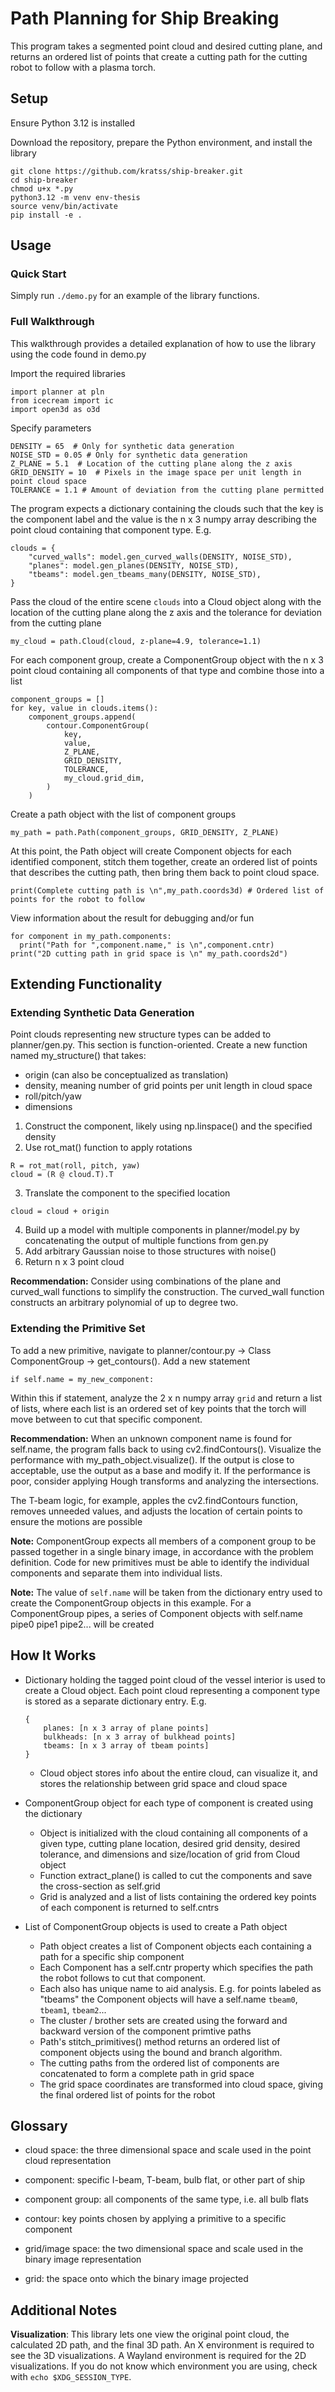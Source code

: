 # Path Planning for Ship Breaking 
This program takes a segmented point cloud and desired cutting plane, and returns an ordered list of points that create a cutting path for the cutting robot to follow with a plasma torch.


## Setup
Ensure Python 3.12 is installed 

Download the repository, prepare the Python environment, and install the library

```
git clone https://github.com/kratss/ship-breaker.git 
cd ship-breaker
chmod u+x *.py
python3.12 -m venv env-thesis
source venv/bin/activate
pip install -e .
```

## Usage

### Quick Start

Simply run `./demo.py` for an example of the library functions. 

### Full Walkthrough

This walkthrough provides a detailed explanation of how to use the library using the code found in demo.py

Import the required libraries

```
import planner at pln 
from icecream import ic
import open3d as o3d
```

Specify parameters

```
DENSITY = 65  # Only for synthetic data generation
NOISE_STD = 0.05 # Only for synthetic data generation
Z_PLANE = 5.1  # Location of the cutting plane along the z axis
GRID_DENSITY = 10  # Pixels in the image space per unit length in point cloud space
TOLERANCE = 1.1 # Amount of deviation from the cutting plane permitted
```

The program expects a dictionary containing the clouds such that the key is the component label and the value is the n x 3 numpy array describing the point cloud containing that component type. E.g.

```
clouds = {
    "curved_walls": model.gen_curved_walls(DENSITY, NOISE_STD),
    "planes": model.gen_planes(DENSITY, NOISE_STD),
    "tbeams": model.gen_tbeams_many(DENSITY, NOISE_STD),
}
```

Pass the cloud of the entire scene `clouds` into a Cloud object along with the location of the cutting plane along the z axis and the tolerance for deviation from the cutting plane

```
my_cloud = path.Cloud(cloud, z-plane=4.9, tolerance=1.1)
```
 
For each component group, create a ComponentGroup object with the n x 3 point cloud containing all components of that type and combine those into a list

```
component_groups = []
for key, value in clouds.items():
    component_groups.append(
        contour.ComponentGroup(
            key,
            value,
            Z_PLANE,
            GRID_DENSITY,
            TOLERANCE,
            my_cloud.grid_dim,
        )
    )
```

Create a path object with the list of component groups

```
my_path = path.Path(component_groups, GRID_DENSITY, Z_PLANE)
```

At this point, the Path object will create Component objects for each identified component, stitch them together, create an ordered list of points that describes the cutting path, then bring them back to point cloud space.

```
print(Complete cutting path is \n",my_path.coords3d) # Ordered list of points for the robot to follow
```

View information about the result for debugging and/or fun 

```
for component in my_path.components:
  print("Path for ",component.name," is \n",component.cntr)
print("2D cutting path in grid space is \n" my_path.coords2d")

```

## Extending Functionality

### Extending Synthetic Data Generation

Point clouds representing new structure types can be added to planner/gen.py. This section is function-oriented. Create a new function named my_structure() that takes:
- origin (can also be conceptualized as translation) 
- density, meaning number of grid points per unit length in cloud space
- roll/pitch/yaw
- dimensions 

1. Construct the component, likely using np.linspace() and the specified density
2. Use rot_mat() function to apply rotations

```
R = rot_mat(roll, pitch, yaw)
cloud = (R @ cloud.T).T
```

3. Translate the component to the specified location 

``` 
cloud = cloud + origin 
```

4. Build up a model with multiple components in planner/model.py by concatenating the output of multiple functions from gen.py 
5. Add arbitrary Gaussian noise to those structures with noise()
6. Return n x 3 point cloud

**Recommendation:**
Consider using combinations of the plane and curved_wall functions to simplify the construction. The curved_wall function constructs an arbitrary polynomial of up to degree two.

### Extending the Primitive Set
To add a new primitive, navigate to planner/contour.py -> Class ComponentGroup -> get_contours(). Add a new statement 

```if self.name = my_new_component:```

Within this if statement, analyze the 2 x n numpy array `grid` and return a list of lists, where each list is an ordered set of key points that the torch will move between to cut that specific component.

**Recommendation:**
When an unknown component name is found for self.name, the program falls back to using cv2.findContours(). Visualize the performance with my_path_object.visualize(). If the output is close to acceptable, use the output as a base and modify it. If the performance is poor, consider applying Hough transforms and analyzing the intersections. 

The T-beam logic, for example, apples the cv2.findContours function, removes unneeded values, and adjusts the location of certain points to ensure the motions are possible

**Note:**
ComponentGroup expects all members of a component group to be passed together in a single binary image, in accordance with the problem definition. Code for new primitives must be able to identify the individual components and separate them into individual lists.

**Note:**
The value of `self.name` will be taken from the dictionary entry used to create the ComponentGroup objects in this example. For a ComponentGroup pipes, a series of Component objects  with self.name pipe0 pipe1 pipe2... will be created

## How It Works

- Dictionary holding the tagged point cloud of the vessel interior is used to create a Cloud object. Each point cloud representing a component type is stored as a separate dictionary entry. E.g.

	```
	{
		planes: [n x 3 array of plane points] 
		bulkheads: [n x 3 array of bulkhead points]
		tbeams: [n x 3 array of tbeam points]
	}
	```
	- Cloud object stores info about the entire cloud, can visualize it, and stores the relationship between grid space and cloud space
- ComponentGroup object for each type of component is created using the dictionary
  - Object is initialized with the cloud containing all components of a given type, cutting plane location, desired grid density, desired tolerance, and dimensions and size/location of grid from Cloud object 
  - Function extract_plane() is called to cut the components and save the cross-section as self.grid
  - Grid is analyzed and a list of lists containing the ordered key points of each component is returned to self.cntrs
- List of ComponentGroup objects is used to create a Path object
  - Path object creates a list of Component objects each containing a path for a specific ship component
  - Each Component has a self.cntr property which specifies the path the robot follows to cut that component. 
  - Each also has unique name to aid analysis. E.g. for points labeled as "tbeams" the Component objects will have a self.name `tbeam0`, `tbeam1`, `tbeam2`... 
  - The cluster / brother sets are created using the forward and backward version of the component primtive paths 
  - Path's stitch_primitives() method returns an ordered list of component objects using the bound and branch algorithm.
  - The cutting paths from the ordered list of components are concatenated to form a complete path in grid space
  - The grid space coordinates are transformed into cloud space, giving the final ordered list of points for the robot

## Glossary

- cloud space: the three dimensional space and scale used in the point cloud representation

- component: specific I-beam, T-beam, bulb flat, or other part of ship

- component group:  all components of the same type, i.e. all bulb flats

- contour: key points chosen by applying a primitive to a specific component

- grid/image space: the two dimensional space and scale used in the binary image representation

- grid: the space onto which the binary image projected

## Additional Notes

**Visualization**: 
This library lets one view the original point cloud, the calculated 2D path, and the final 3D path. An X environment is required to see the 3D visualizations. A Wayland environment is required for the 2D visualizations. If you do not know which environment you are using, check with `echo $XDG_SESSION_TYPE`.


